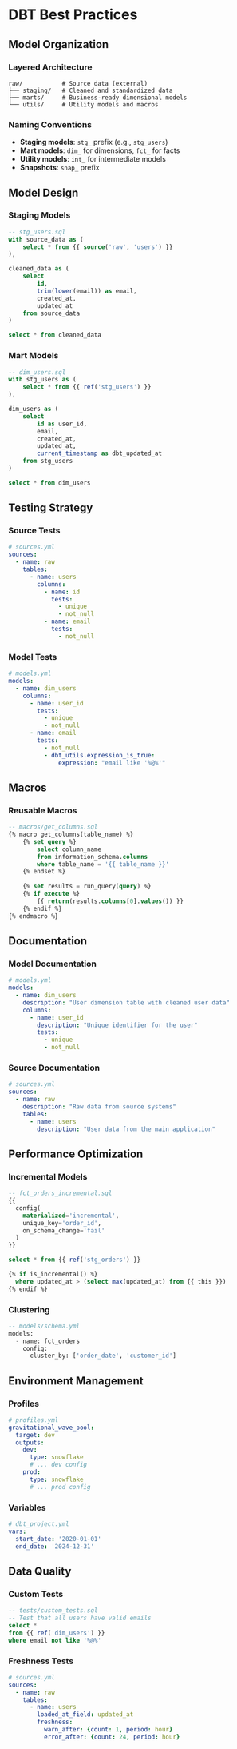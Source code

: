 # DBT Best Practices

## Model Organization

### Layered Architecture
```
raw/           # Source data (external)
├── staging/   # Cleaned and standardized data
├── marts/     # Business-ready dimensional models
└── utils/     # Utility models and macros
```

### Naming Conventions
- **Staging models**: `stg_` prefix (e.g., `stg_users`)
- **Mart models**: `dim_` for dimensions, `fct_` for facts
- **Utility models**: `int_` for intermediate models
- **Snapshots**: `snap_` prefix

## Model Design

### Staging Models
```sql
-- stg_users.sql
with source_data as (
    select * from {{ source('raw', 'users') }}
),

cleaned_data as (
    select
        id,
        trim(lower(email)) as email,
        created_at,
        updated_at
    from source_data
)

select * from cleaned_data
```

### Mart Models
```sql
-- dim_users.sql
with stg_users as (
    select * from {{ ref('stg_users') }}
),

dim_users as (
    select
        id as user_id,
        email,
        created_at,
        updated_at,
        current_timestamp as dbt_updated_at
    from stg_users
)

select * from dim_users
```

## Testing Strategy

### Source Tests
```yaml
# sources.yml
sources:
  - name: raw
    tables:
      - name: users
        columns:
          - name: id
            tests:
              - unique
              - not_null
          - name: email
            tests:
              - not_null
```

### Model Tests
```yaml
# models.yml
models:
  - name: dim_users
    columns:
      - name: user_id
        tests:
          - unique
          - not_null
      - name: email
        tests:
          - not_null
          - dbt_utils.expression_is_true:
              expression: "email like '%@%'"
```

## Macros

### Reusable Macros
```sql
-- macros/get_columns.sql
{% macro get_columns(table_name) %}
    {% set query %}
        select column_name
        from information_schema.columns
        where table_name = '{{ table_name }}'
    {% endset %}
    
    {% set results = run_query(query) %}
    {% if execute %}
        {{ return(results.columns[0].values()) }}
    {% endif %}
{% endmacro %}
```

## Documentation

### Model Documentation
```yaml
# models.yml
models:
  - name: dim_users
    description: "User dimension table with cleaned user data"
    columns:
      - name: user_id
        description: "Unique identifier for the user"
        tests:
          - unique
          - not_null
```

### Source Documentation
```yaml
# sources.yml
sources:
  - name: raw
    description: "Raw data from source systems"
    tables:
      - name: users
        description: "User data from the main application"
```

## Performance Optimization

### Incremental Models
```sql
-- fct_orders_incremental.sql
{{
  config(
    materialized='incremental',
    unique_key='order_id',
    on_schema_change='fail'
  )
}}

select * from {{ ref('stg_orders') }}

{% if is_incremental() %}
  where updated_at > (select max(updated_at) from {{ this }})
{% endif %}
```

### Clustering
```sql
-- models/schema.yml
models:
  - name: fct_orders
    config:
      cluster_by: ['order_date', 'customer_id']
```

## Environment Management

### Profiles
```yaml
# profiles.yml
gravitational_wave_pool:
  target: dev
  outputs:
    dev:
      type: snowflake
      # ... dev config
    prod:
      type: snowflake
      # ... prod config
```

### Variables
```yaml
# dbt_project.yml
vars:
  start_date: '2020-01-01'
  end_date: '2024-12-31'
```

## Data Quality

### Custom Tests
```sql
-- tests/custom_tests.sql
-- Test that all users have valid emails
select *
from {{ ref('dim_users') }}
where email not like '%@%'
```

### Freshness Tests
```yaml
# sources.yml
sources:
  - name: raw
    tables:
      - name: users
        loaded_at_field: updated_at
        freshness:
          warn_after: {count: 1, period: hour}
          error_after: {count: 24, period: hour}
```
